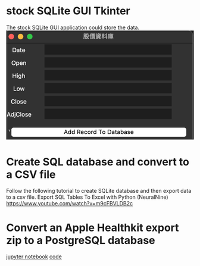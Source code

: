 # stock SQLite GUI Tkinter 
The stock SQLite GUI application could store the data.
![image](./stock_db.png)

# Create SQL database and convert to a CSV file
Follow the following tutorial to create SQLite database and then export data to a csv file.
Export SQL Tables To Excel with Python (NeuralNine) 
https://www.youtube.com/watch?v=m9cFBVLDB2c 

# Convert an Apple Healthkit export zip to a PostgreSQL database
[jupyter notebook](./healthkit_to_postgresql.ipynb)
[code](./healthkit_to_postgresql.py)
